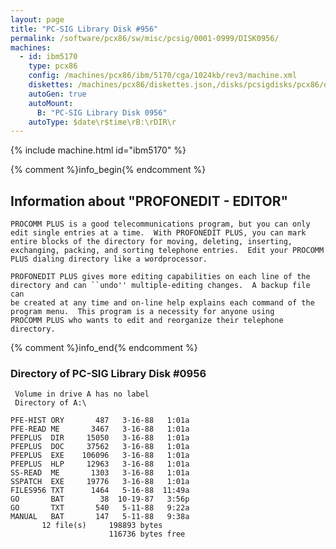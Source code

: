 ```yaml
---
layout: page
title: "PC-SIG Library Disk #956"
permalink: /software/pcx86/sw/misc/pcsig/0001-0999/DISK0956/
machines:
  - id: ibm5170
    type: pcx86
    config: /machines/pcx86/ibm/5170/cga/1024kb/rev3/machine.xml
    diskettes: /machines/pcx86/diskettes.json,/disks/pcsigdisks/pcx86/diskettes.json
    autoGen: true
    autoMount:
      B: "PC-SIG Library Disk 0956"
    autoType: $date\r$time\rB:\rDIR\r
---
```


{% include machine.html id="ibm5170" %}

{% comment %}info_begin{% endcomment %}

## Information about "PROFONEDIT - EDITOR"

    PROCOMM PLUS is a good telecommunications program, but you can only
    edit single entries at a time.  With PROFONEDIT PLUS, you can mark
    entire blocks of the directory for moving, deleting, inserting,
    exchanging, packing, and sorting telephone entries.  Edit your PROCOMM
    PLUS dialing directory like a wordprocessor.
    
    PROFONEDIT PLUS gives more editing capabilities on each line of the
    directory and can ``undo'' multiple-editing changes.  A backup file can
    be created at any time and on-line help explains each command of the
    program menu.  This program is a necessity for anyone using
    PROCOMM PLUS who wants to edit and reorganize their telephone
    directory.
{% comment %}info_end{% endcomment %}


### Directory of PC-SIG Library Disk #0956

     Volume in drive A has no label
     Directory of A:\

    PFE-HIST ORY       487   3-16-88   1:01a
    PFE-READ ME       3467   3-16-88   1:01a
    PFEPLUS  DIR     15050   3-16-88   1:01a
    PFEPLUS  DOC     37562   3-16-88   1:01a
    PFEPLUS  EXE    106096   3-16-88   1:01a
    PFEPLUS  HLP     12963   3-16-88   1:01a
    SS-READ  ME       1303   3-16-88   1:01a
    SSPATCH  EXE     19776   3-16-88   1:01a
    FILES956 TXT      1464   5-16-88  11:49a
    GO       BAT        38  10-19-87   3:56p
    GO       TXT       540   5-11-88   9:22a
    MANUAL   BAT       147   5-11-88   9:38a
           12 file(s)     198893 bytes
                          116736 bytes free

